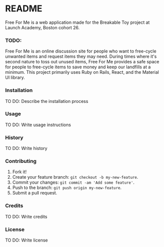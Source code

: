 # README

Free For Me is a web application made for the Breakable Toy project at Launch Academy, Boston cohort 26.

### TODO:

Free For Me is an online discussion site for people who want to free-cycle unwanted items and request items they may need. During times where it's second nature to toss out unused items, Free For Me provides a safe space for people to free-cycle items to save money and keep our landfills at a minimum. This project primarily uses Ruby on Rails, React, and the Material UI library.

### Installation

TO DO: Describe the installation process

### Usage

TO DO: Write usage instructions

### History

TO DO: Write history

### Contributing

1. Fork it!
2. Create your feature branch: `git checkout -b my-new-feature`.
3. Commit your changes: `git commit -am 'Add some feature'`.
4. Push to the branch: `git push origin my-new-feature`.
5. Submit a pull request.

### Credits

TO DO: Write credits

### License

TO DO: Write license
